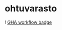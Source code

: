 # ohtuvarasto

! [GHA workflow badge](https://github.com/ainkeri/ohtuvarasto/workflows/CI/badge.svg)
